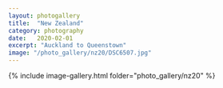 ```yaml
---
layout: photogallery
title:  "New Zealand"
category: photography
date:   2020-02-01
excerpt: "Auckland to Queenstown"
image: "/photo_gallery/nz20/DSC6507.jpg"
---
```

<!-- ## Berlin Over The Years -->
{% include image-gallery.html folder="photo_gallery/nz20" %}
